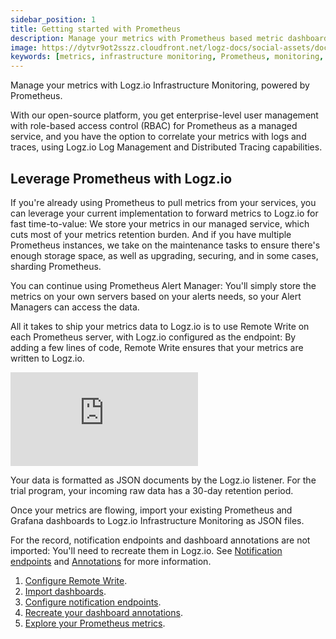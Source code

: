 ```yaml
---
sidebar_position: 1
title: Getting started with Prometheus
description: Manage your metrics with Prometheus based metric dashboards
image: https://dytvr9ot2sszz.cloudfront.net/logz-docs/social-assets/docs-social.jpg
keywords: [metrics, infrastructure monitoring, Prometheus, monitoring, observability, logz.io]
---
```



Manage your metrics with Logz.io Infrastructure Monitoring, powered by Prometheus.

With our open-source platform, you get enterprise-level user management with role-based access control (RBAC) for Prometheus as a managed service, and you have the option to correlate your metrics with logs and traces, using Logz.io Log Management and Distributed Tracing capabilities.


## Leverage Prometheus with Logz.io

If you're already using Prometheus to pull metrics from your services, you can leverage your current implementation to forward metrics to Logz.io for fast time-to-value: We store your metrics in our managed service, which cuts most of your metrics retention burden. And if you have multiple Prometheus instances, we take on the maintenance tasks to ensure there's enough storage space, as well as upgrading, securing, and in some cases, sharding Prometheus.

You can continue using Prometheus Alert Manager: You'll simply store the metrics on your own servers based on your alerts needs, so your Alert Managers can access the data.

All it takes to ship your metrics data to Logz.io is to use Remote Write on each Prometheus server, with Logz.io configured as the endpoint: By adding a few lines of code, Remote Write ensures that your metrics are written to Logz.io.

<div style={{position: 'relative', paddingBottom: '56.25%'}}>
  <iframe style={{position: 'absolute', top: '0', left: '0', width: '100%', height: '100%'}} src="https://fast.wistia.com/embed/iframe/w2lic9vv1z" frameborder="0" allow="accelerometer; autoplay; clipboard-write; encrypted-media; gyroscope; picture-in-picture" allowfullscreen></iframe>
</div>


Your data is formatted as JSON documents by the Logz.io listener.
For the trial program, your incoming raw data has a 30-day retention period.

Once your metrics are flowing, import your existing Prometheus and Grafana dashboards to Logz.io Infrastructure Monitoring as JSON files.

For the record, notification endpoints and dashboard annotations are not imported: You'll need to recreate them in Logz.io.  See [Notification endpoints](/docs/user-guide/integrations/notification-endpoints/endpoints) and [Annotations](/docs/user-guide/infrastructure-monitoring/log-correlations/annotations/) for more information.

1. [Configure Remote Write](/docs/user-guide/Infrastructure-monitoring/introduction-to-prometheus/configure-remote-write-prometheus).
1. [Import dashboards](/docs/user-guide/Infrastructure-monitoring/introduction-to-prometheus/importing-dashboards).
1. [Configure notification endpoints](/docs/user-guide/integrations/notification-endpoints/endpoints).
1. [Recreate your dashboard annotations](/docs/user-guide/infrastructure-monitoring/log-correlations/annotations/).
1. [Explore your Prometheus metrics](/docs/user-guide/Infrastructure-monitoring/introduction-to-prometheus/explore-metrics-prometheusZ).